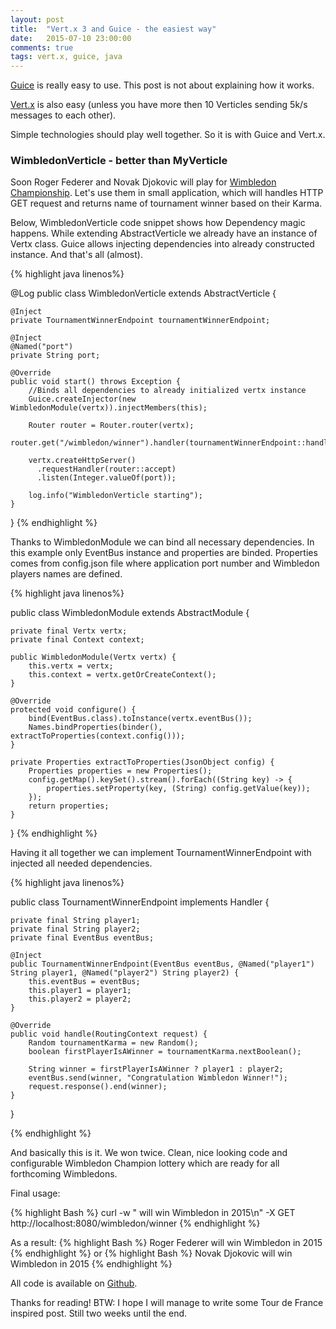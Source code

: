 ```yaml
---
layout: post
title:  "Vert.x 3 and Guice - the easiest way"
date:   2015-07-10 23:00:00
comments: true
tags: vert.x, guice, java
---
```


[Guice](https://github.com/google/guice) is really easy to use. This post is not about explaining how it works.

[Vert.x](http://vertx.io) is also easy (unless you have more then 10 Verticles sending 5k/s messages to each other).

Simple technologies should play well together. So it is with Guice and Vert.x.

### WimbledonVerticle - better than MyVerticle ###

Soon Roger Federer and Novak Djokovic will play for [Wimbledon Championship](http://www.wimbledon.com). Let's use them in small application, 
which will handles HTTP GET request and returns name of tournament winner based on their Karma.

Below, WimbledonVerticle code snippet shows how Dependency magic happens. While extending AbstractVerticle we already have
an instance of Vertx class. Guice allows injecting dependencies into already constructed instance. And that's all (almost).

{% highlight java linenos%}

@Log
public class WimbledonVerticle extends AbstractVerticle {

    @Inject
    private TournamentWinnerEndpoint tournamentWinnerEndpoint;

    @Inject
    @Named("port")
    private String port;

    @Override
    public void start() throws Exception {
        //Binds all dependencies to already initialized vertx instance
        Guice.createInjector(new WimbledonModule(vertx)).injectMembers(this);

        Router router = Router.router(vertx);
        router.get("/wimbledon/winner").handler(tournamentWinnerEndpoint::handle);

        vertx.createHttpServer()
          .requestHandler(router::accept)
          .listen(Integer.valueOf(port));

        log.info("WimbledonVerticle starting");
    }
}
{% endhighlight %}

Thanks to WimbledonModule we can bind all necessary dependencies. In this example only EventBus instance and properties are binded.
Properties comes from config.json file where application port number and Wimbledon players names are defined.

{% highlight java linenos%}

public class WimbledonModule extends AbstractModule {

    private final Vertx vertx;
    private final Context context;

    public WimbledonModule(Vertx vertx) {
        this.vertx = vertx;
        this.context = vertx.getOrCreateContext();
    }

    @Override
    protected void configure() {
        bind(EventBus.class).toInstance(vertx.eventBus());
        Names.bindProperties(binder(), extractToProperties(context.config()));
    }

    private Properties extractToProperties(JsonObject config) {
        Properties properties = new Properties();
        config.getMap().keySet().stream().forEach((String key) -> {
            properties.setProperty(key, (String) config.getValue(key));
        });
        return properties;
    }
}
{% endhighlight %}


Having it all together we can implement TournamentWinnerEndpoint with injected all needed dependencies.

{% highlight java linenos%}

public class TournamentWinnerEndpoint implements Handler<RoutingContext> {

    private final String player1;
    private final String player2;
    private final EventBus eventBus;

    @Inject
    public TournamentWinnerEndpoint(EventBus eventBus, @Named("player1") String player1, @Named("player2") String player2) {
        this.eventBus = eventBus;
        this.player1 = player1;
        this.player2 = player2;
    }

    @Override
    public void handle(RoutingContext request) {
        Random tournamentKarma = new Random();
        boolean firstPlayerIsAWinner = tournamentKarma.nextBoolean();

        String winner = firstPlayerIsAWinner ? player1 : player2;
        eventBus.send(winner, "Congratulation Wimbledon Winner!");
        request.response().end(winner);
    }
}

{% endhighlight %}

And basically this is it. We won twice. Clean, nice looking code and configurable Wimbledon Champion lottery which are ready for all forthcoming Wimbledons.


Final usage:

{% highlight Bash %}
curl -w " will win Wimbledon in 2015\n" -X GET http://localhost:8080/wimbledon/winner
{% endhighlight %}

As a result:
{% highlight Bash %}
Roger Federer will win Wimbledon in 2015
{% endhighlight %}
or
{% highlight Bash %}
Novak Djokovic will win Wimbledon in 2015
{% endhighlight %}

All code is available on [Github](https://github.com/qrman/vertx-guice).

Thanks for reading!
BTW: I hope I will manage to write some Tour de France inspired post. Still two weeks until the end.

